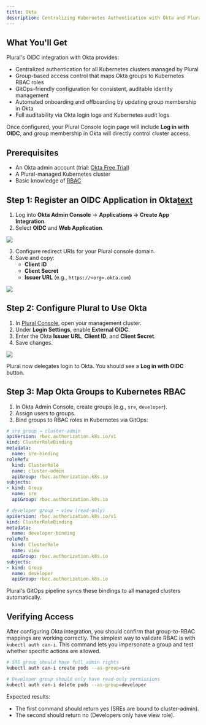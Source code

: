```yaml
---
title: Okta
description: Centralizing Kubernetes Authentication with Okta and Plural
---
```


## What You'll Get

Plural's OIDC integration with Okta provides:

* Centralized authentication for all Kubernetes clusters managed by Plural
* Group-based access control that maps Okta groups to Kubernetes RBAC roles
* GitOps-friendly configuration for consistent, auditable identity management
* Automated onboarding and offboarding by updating group membership in Okta
* Full auditability via Okta login logs and Kubernetes audit logs

Once configured, your Plural Console login page will include **Log in with OIDC**, and group membership in Okta will directly control cluster access.

## Prerequisites

- An Okta admin account (trial: [Okta Free Trial](https://www.okta.com/free-trial/))  
- A Plural-managed Kubernetes cluster  
- Basic knowledge of [RBAC](https://kubernetes.io/docs/reference/access-authn-authz/rbac/)  

## Step 1: Register an OIDC Application in Okta[text](../../../public/assets/oidc-integration)

1. Log into **Okta Admin Console** → **Applications → Create App Integration**.  
2. Select **OIDC** and **Web Application**.

![](/assets/oidc-integration/okta-new-app.png)

3. Configure redirect URIs for your Plural console domain.  
4. Save and copy:
   - **Client ID**  
   - **Client Secret**  
   - **Issuer URL** (e.g., `https://<org>.okta.com`)  

![](/assets/oidc-integration/okta-credentials.png)

## Step 2: Configure Plural to Use Okta

1. In [Plural Console](https://app.plural.sh), open your management cluster.  
2. Under **Login Settings**, enable **External OIDC**.  
3. Enter the Okta **Issuer URL**, **Client ID**, and **Client Secret**.  
4. Save changes.

![](/assets/oidc-integration/external-oidc.png)

Plural now delegates login to Okta. You should see a **Log in with OIDC** button.

## Step 3: Map Okta Groups to Kubernetes RBAC

1. In Okta Admin Console, create groups (e.g., `sre`, `developer`).  
2. Assign users to groups.  
3. Bind groups to RBAC roles in Kubernetes via GitOps:

```yaml
# sre group → cluster-admin
apiVersion: rbac.authorization.k8s.io/v1
kind: ClusterRoleBinding
metadata:
  name: sre-binding
roleRef:
  kind: ClusterRole
  name: cluster-admin
  apiGroup: rbac.authorization.k8s.io
subjects:
- kind: Group
  name: sre
  apiGroup: rbac.authorization.k8s.io
```

```yaml
# developer group → view (read-only)
apiVersion: rbac.authorization.k8s.io/v1
kind: ClusterRoleBinding
metadata:
  name: developer-binding
roleRef:
  kind: ClusterRole
  name: view
  apiGroup: rbac.authorization.k8s.io
subjects:
- kind: Group
  name: developer
  apiGroup: rbac.authorization.k8s.io
```

Plural's GitOps pipeline syncs these bindings to all managed clusters automatically.

## Verifying Access

After configuring Okta integration, you should confirm that group-to-RBAC mappings are working correctly. The simplest way to validate RBAC is with `kubectl auth can-i`. This command lets you impersonate a group and test whether specific actions are allowed.

```bash
# SRE group should have full admin rights
kubectl auth can-i create pods --as-group=sre

# Developer group should only have read-only permissions
kubectl auth can-i delete pods --as-group=developer
```

Expected results:
- The first command should return yes (SREs are bound to cluster-admin).
- The second should return no (Developers only have view role).